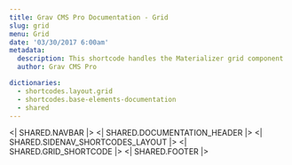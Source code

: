 ```yaml
---
title: Grav CMS Pro Documentation - Grid
slug: grid
menu: Grid
date: '03/30/2017 6:00am'
metadata:
  description: This shortcode handles the Materializer grid component
  author: Grav CMS Pro

dictionaries:
  - shortcodes.layout.grid
  - shortcodes.base-elements-documentation
  - shared
---
```


<| SHARED.NAVBAR |>
<| SHARED.DOCUMENTATION_HEADER |>
<| SHARED.SIDENAV_SHORTCODES_LAYOUT |>
<| SHARED.GRID_SHORTCODE |>
<| SHARED.FOOTER |>
